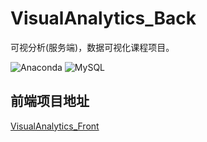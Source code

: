 # VisualAnalytics_Back
可视分析(服务端)，数据可视化课程项目。

![Anaconda](https://img.shields.io/badge/Anaconda-4.6.12-brightgreen.svg)
![MySQL](https://img.shields.io/badge/MySQL-5.7.21-blue.svg)

## 前端项目地址
[VisualAnalytics_Front](https://github.com/LauZyHou/VisualAnalytics_Front)
